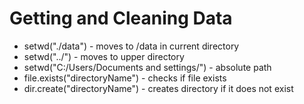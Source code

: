 # Getting and Cleaning Data

* setwd("./data") - moves to /data in current directory
* setwd("../") - moves to upper directory
* setwd("C:/Users/Documents and settings/") - absolute path
* file.exists("directoryName") - checks if file exists
* dir.create("directoryName") - creates directory if it does not exist